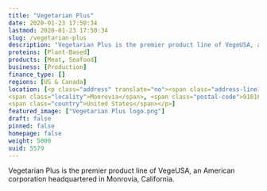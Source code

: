 ```yaml
---
title: "Vegetarian Plus"
date: 2020-01-23 17:50:34
lastmod: 2020-01-23 17:50:34
slug: /vegetarian-plus
description: "Vegetarian Plus is the premier product line of VegeUSA, an American corporation headquartered in Monrovia, California."
proteins: [Plant-Based]
products: [Meat, Seafood]
business: [Production]
finance_type: []
regions: [US & Canada]
location: [<p class="address" translate="no"><span class="address-line1">South Myrtle Avenue</span><br>
<span class="locality">Monrovia</span>, <span class="postal-code">91016</span><br>
<span class="country">United States</span></p>]
featured_image: ["Vegetarian Plus logo.png"]
draft: false
pinned: false
homepage: false
weight: 5000
uuid: 5579
---
```

<p>Vegetarian Plus is the premier product line of VegeUSA, an American corporation headquartered in Monrovia, California.</p>
